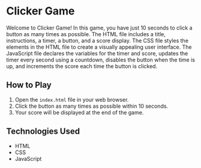 
# Clicker Game
Welcome to Clicker Game! In this game, you have just 10 seconds to click a button as many times as possible. The HTML file includes a title, instructions, a timer, a button, and a score display. The CSS file styles the elements in the HTML file to create a visually appealing user interface. The JavaScript file declares the variables for the timer and score, updates the timer every second using a countdown, disables the button when the time is up, and increments the score each time the button is clicked.

## How to Play

1. Open the `index.html` file in your web browser.
2. Click the button as many times as possible within 10 seconds.
3. Your score will be displayed at the end of the game.

## Technologies Used

* HTML
* CSS
* JavaScript
